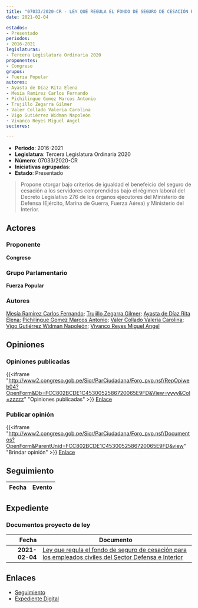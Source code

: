 ```yaml
---
title: "07033/2020-CR - LEY QUE REGULA EL FONDO DE SEGURO DE CESACIÓN PARA LOS EMPLEADOS CIVILES DEL SECTOR DEFENSA E INTERIOR"
date: 2021-02-04

estados:
- Presentado
periodos:
- 2016-2021
legislaturas:
- Tercera Legislatura Ordinaria 2020
proponentes:
- Congreso
grupos:
- Fuerza Popular
autores:
- Ayasta de Díaz Rita Elena
- Mesía Ramirez Carlos Fernando
- Pichilingue Gomez Marcos Antonio
- Trujillo Zegarra Gilmer
- Valer Collado Valeria Carolina
- Vigo Gutiérrez Widman Napoleón
- Vivanco Reyes Miguel Angel
sectores:

---
```

- **Periodo**: 2016-2021
- **Legislatura**: Tercera Legislatura Ordinaria 2020
- **Número**: 07033/2020-CR
- **Iniciativas agrupadas**: 
- **Estado**: Presentado

> Propone otorgar bajo criterios de igualdad el benefeicio del seguro de cesación a los servidores comprendidos bajo el régimen laboral del Decreto Legislativo 276 de los órganos ejecutores del Ministerio de Defensa (Ejército, Marina de Guerra, Fuerza Aérea) y Ministerio del Interior.


## Actores

### Proponente

**Congreso**

### Grupo Parlamentario

**Fuerza Popular**

### Autores

[Mesía Ramirez Carlos Fernando](mailto:mailto:cmesia@congreso.gob.pe); [Trujillo Zegarra Gilmer](mailto:mailto:gtrujilloz@congreso.gob.pe); [Ayasta de Díaz Rita Elena](mailto:mailto:rayasta@congreso.gob.pe); [Pichilingue Gomez Marcos Antonio](mailto:mailto:mpichilingue@congreso.gob.pe); [Valer Collado Valeria Carolina](mailto:mailto:vvaler@congreso.gob.pe); [Vigo Gutiérrez Widman Napoleón](mailto:mailto:wvigo@congreso.gob.pe); [Vivanco Reyes Miguel Angel](mailto:mailto:mvivanco@congreso.gob.pe)

## Opiniones

### Opiniones publicadas

{{<iframe "http://www2.congreso.gob.pe/Sicr/ParCiudadana/Foro_pvp.nsf/RepOpiweb04?OpenForm&Db=FCC802BCDE1C4530052586720065E9FD&View=yyyy&Col=zzzzz" "Opiniones publicadas" >}}
[Enlace](http://www2.congreso.gob.pe/Sicr/ParCiudadana/Foro_pvp.nsf/RepOpiweb04?OpenForm&Db=FCC802BCDE1C4530052586720065E9FD&View=yyyy&Col=zzzzz)

### Publicar opinión

{{<iframe "http://www2.congreso.gob.pe/Sicr/ParCiudadana/Foro_pvp.nsf/Documentos?OpenForm&ParentUnid=FCC802BCDE1C4530052586720065E9FD&view" "Brindar opinión" >}}
[Enlace](http://www2.congreso.gob.pe/Sicr/ParCiudadana/Foro_pvp.nsf/Documentos?OpenForm&ParentUnid=FCC802BCDE1C4530052586720065E9FD&view)


## Seguimiento

| Fecha | Evento |
|------:|--------|


## Expediente

### Documentos proyecto de ley

| Fecha | Documento |
|------:|-----------|
| **2021-02-04** | [Ley que regula el fondo de seguro de cesación para los empleados civiles del Sector Defensa e Interior](https://leyes.congreso.gob.pe/Documentos/2016_2021/Proyectos_de_Ley_y_de_Resoluciones_Legislativas/PL07033-20210204.pdf) |

## Enlaces

- [Seguimiento](http://www2.congreso.gob.pe/Sicr/TraDocEstProc/CLProLey2016.nsf/f7fff46988ca05b1052578e100829cc7/8f2f5c14809edb6f052586730008386d?OpenDocument)
- [Expediente Digital](http://www2.congreso.gob.pe/Sicr/TraDocEstProc/Expvirt_2011.nsf/visbusqptramdoc1621/07033?opendocument)

